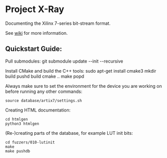 Project X-Ray
=============

Documenting the Xilinx 7-series bit-stream format.

See [wiki](https://github.com/cliffordwolf/prjxray/wiki) for more information.


Quickstart Guide:
-----------------

Pull submodules:
    git submodule update --init --recursive

Install CMake and build the C++ tools:
    sudo apt-get install cmake3
    mkdir build
    pushd build
    cmake ..
    make
    popd

Always make sure to set the environment for the device you are working on before
running any other commands:

    source database/artix7/settings.sh

Creating HTML documentation:

    cd htmlgen
    python3 htmlgen

(Re-)creating parts of the database, for example LUT init bits:

    cd fuzzers/010-lutinit
    make
    make pushdb
